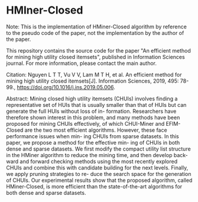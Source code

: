 # HMIner-Closed
Note: This is the implementation of HMiner-Closed algorithm by reference to the pseudo code of the paper, not the implementation by the author of the paper.

This repository contains the source code for the paper "An efficient method for mining high utility closed itemsets", published in Information Sciences journal. For more information, please contact the main author.

Citation: Nguyen L T T, Vu V V, Lam M T H, et al. An efficient method for mining high utility closed itemsets[J]. Information Sciences, 2019, 495: 78-99., https://doi.org/10.1016/j.ins.2019.05.006.

Abstract: Mining closed high utility itemsets (CHUIs) involves finding a representative set of HUIs that is usually smaller than that of HUIs but can generate the full HUIs without loss of in- formation. Researchers have therefore shown interest in this problem, and many methods have been proposed for mining CHUIs effectively, of which CHUI-Miner and EFIM-Closed are the two most efficient algorithms. However, these face performance issues when min- ing CHUIs from sparse datasets. In this paper, we propose a method for the effective min- ing of CHUIs in both dense and sparse datasets. We first modify the compact utility list structure in the HMiner algorithm to reduce the mining time, and then develop back- ward and forward checking methods using the most recently explored CHUIs and combine this with candidate building for the next levels. Finally, we apply pruning strategies to re- duce the search space for the generation of CHUIs. Our experimental results show that the proposed algorithm, called HMiner-Closed, is more efficient than the state-of-the-art algorithms for both dense and sparse datasets.
